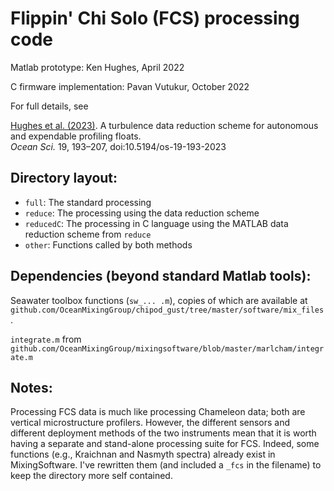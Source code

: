 # Flippin' Chi Solo (FCS) processing code

Matlab prototype: Ken Hughes, April 2022

C firmware implementation: Pavan Vutukur, October 2022 

For full details, see 
  
[Hughes et al. (2023)][H23]. A turbulence data reduction scheme for autonomous and expendable profiling floats.  
*Ocean Sci.* 19, 193–207, doi:10.5194/os-19-193-2023

## Directory layout:

- `full`: The standard processing
- `reduce`: The processing using the data reduction scheme
- `reducedC`: The processing in C language using the MATLAB data reduction scheme from `reduce`
- `other`: Functions called by both methods

## Dependencies (beyond standard Matlab tools):

Seawater toolbox functions (`sw_... .m`), copies of which are available at `github.com/OceanMixingGroup/chipod_gust/tree/master/software/mix_files`.

`integrate.m` from  
`github.com/OceanMixingGroup/mixingsoftware/blob/master/marlcham/integrate.m`

## Notes:

Processing FCS data is much like processing Chameleon data; both are vertical microstructure profilers. However, the different sensors and different deployment methods of the two instruments mean that it is worth having a separate and stand-alone processing suite for FCS. Indeed, some functions (e.g., Kraichnan and Nasmyth spectra) already exist in MixingSoftware. I've rewritten them (and included a `_fcs` in the filename) to keep the directory more self contained.

[H23]: https://doi.org/10.5194/os-19-193-2023
